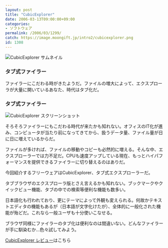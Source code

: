 ```yaml
---
layout: post
title: "CubicExplorer"
date: 2006-03-13T09:00:00+09:00
categories:
- ソフトウェア
permalink: /2006/03/1299/
catch: https://image.moongift.jp/intro2/cubicexplorer.png
id: 1308
---
```

 ![CubicExplorer サムネイル](https://image.moongift.jp/intro2/cubicexplorer.t.png "CubicExplorer サムネイル")
  

### タブ式ファイラー
  
ファイラーにこだわる時がきたようだ。ファイルの増大によって、エクスプローラが大量に開いているあなた、時代はタブ化だ。  
<!--more-->  

### タブ式ファイラー
  

![CubicExplorer スクリーンショット](https://image.moongift.jp/intro2/cubicexplorer.png "CubicExplorer スクリーンショット")

  

そろそろファイラーにもこだわる時代が来たかも知れない。オフィスのIT化が進み、コンピュータが当たり前になってきてから、扱うデータ量、ファイル量が日に日に増えているからだ。

  

ファイルが多ければ、ファイルの移動やコピーも必然的に増える。そんな中、エクスプローラーでは力不足だ。CPUも速度アップしている現在、もっとハイパフォーマンスを提供できるファイラーに切り替えるのはありだ。

  

今回紹介するフリーウェアはCubicExplorer、タブ式エクスプローラーだ。

  

タブブラウザのエクスプローラ版とさえ言えるかも知れない。ブックマークやクイックビュー機能、タブの中での検索等便利な機能も数多い。

  

日本語化も行われており、更にテーマによって外観も変えられる。何故かテキストエディタの機能もあるが（日本語が文字化けたが）、全体的に一般化された機能が殆どだ。これなら一般ユーザも十分使いこなせる。

  

ブラウザ同様にファイラーのタブ化は便利なのは間違いない。どんなファイラーが手に馴染むか…色々試してみよう。

  

[CubicExplorer レビュー](http://fw.moongift.jp/review/i-1311.html)はこちら


